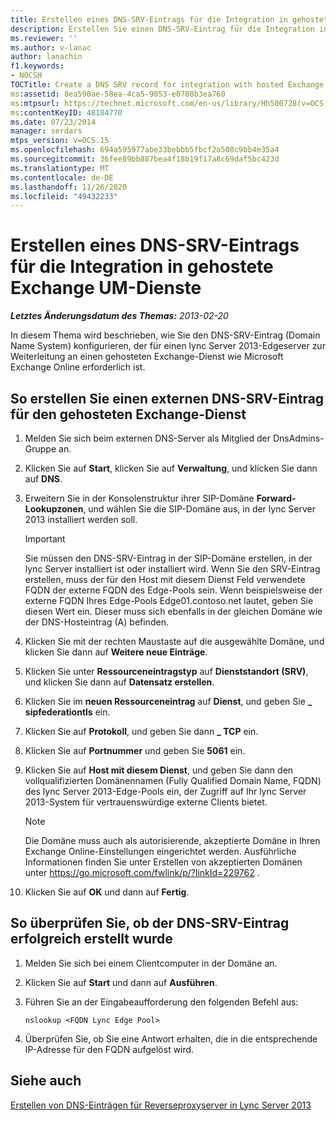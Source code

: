 ```yaml
---
title: Erstellen eines DNS-SRV-Eintrags für die Integration in gehostete Exchange UM-Dienste
description: Erstellen Sie einen DNS-SRV-Eintrag für die Integration in gehostete Exchange um.
ms.reviewer: ''
ms.author: v-lanac
author: lanachin
f1.keywords:
- NOCSH
TOCTitle: Create a DNS SRV record for integration with hosted Exchange UM
ms:assetid: 8ea590ae-58ea-4ca5-9853-e0708b3ea760
ms:mtpsurl: https://technet.microsoft.com/en-us/library/Hh500728(v=OCS.15)
ms:contentKeyID: 48184770
ms.date: 07/23/2014
manager: serdars
mtps_version: v=OCS.15
ms.openlocfilehash: 694a595977abe33bebbb5fbcf2a508c9bb4e35a4
ms.sourcegitcommit: 36fee89bb887bea4f18b19f17a8c69daf5bc423d
ms.translationtype: MT
ms.contentlocale: de-DE
ms.lasthandoff: 11/26/2020
ms.locfileid: "49432233"
---
```

# <a name="create-a-dns-srv-record-for-integration-with-hosted-exchange-um"></a>Erstellen eines DNS-SRV-Eintrags für die Integration in gehostete Exchange UM-Dienste

<div data-xmlns="http://www.w3.org/1999/xhtml">

<div class="topic" data-xmlns="http://www.w3.org/1999/xhtml" data-msxsl="urn:schemas-microsoft-com:xslt" data-cs="https://msdn.microsoft.com/">

<div data-asp="https://msdn2.microsoft.com/asp">



</div>

<div id="mainSection">

<div id="mainBody">

<span> </span>

_**Letztes Änderungsdatum des Themas:** 2013-02-20_

In diesem Thema wird beschrieben, wie Sie den DNS-SRV-Eintrag (Domain Name System) konfigurieren, der für einen lync Server 2013-Edgeserver zur Weiterleitung an einen gehosteten Exchange-Dienst wie Microsoft Exchange Online erforderlich ist.

<div>

## <a name="to-create-an-external-dns-srv-record-for-the-hosted-exchange-service"></a>So erstellen Sie einen externen DNS-SRV-Eintrag für den gehosteten Exchange-Dienst

1.  Melden Sie sich beim externen DNS-Server als Mitglied der DnsAdmins-Gruppe an.

2.  Klicken Sie auf **Start**, klicken Sie auf **Verwaltung**, und klicken Sie dann auf **DNS**.

3.  Erweitern Sie in der Konsolenstruktur ihrer SIP-Domäne **Forward-Lookupzonen**, und wählen Sie die SIP-Domäne aus, in der lync Server 2013 installiert werden soll.
    
    <div>
    

    > [!IMPORTANT]
    > Sie müssen den DNS-SRV-Eintrag in der SIP-Domäne erstellen, in der lync Server installiert ist oder installiert wird. Wenn Sie den SRV-Eintrag erstellen, muss der für den Host mit diesem Dienst Feld verwendete FQDN der externe FQDN des Edge-Pools sein. Wenn beispielsweise der externe FQDN Ihres Edge-Pools Edge01.contoso.net lautet, geben Sie diesen Wert ein. Dieser muss sich ebenfalls in der gleichen Domäne wie der DNS-Hosteintrag (A) befinden.

    
    </div>

4.  Klicken Sie mit der rechten Maustaste auf die ausgewählte Domäne, und klicken Sie dann auf **Weitere neue Einträge**.

5.  Klicken Sie unter **Ressourceneintragstyp** auf **Dienststandort (SRV)**, und klicken Sie dann auf **Datensatz erstellen**.

6.  Klicken Sie im **neuen Ressourceneintrag** auf **Dienst**, und geben Sie **\_ sipfederationtls** ein.

7.  Klicken Sie auf **Protokoll**, und geben Sie dann **\_ TCP** ein.

8.  Klicken Sie auf **Portnummer** und geben Sie **5061** ein.

9.  Klicken Sie auf **Host mit diesem Dienst**, und geben Sie dann den vollqualifizierten Domänennamen (Fully Qualified Domain Name, FQDN) des lync Server 2013-Edge-Pools ein, der Zugriff auf Ihr lync Server 2013-System für vertrauenswürdige externe Clients bietet.
    
    <div>
    

    > [!NOTE]
    > Die Domäne muss auch als autorisierende, akzeptierte Domäne in Ihren Exchange Online-Einstellungen eingerichtet werden. Ausführliche Informationen finden Sie unter Erstellen von akzeptierten Domänen unter <A href="https://go.microsoft.com/fwlink/p/?linkid=229762">https://go.microsoft.com/fwlink/p/?linkId=229762</A> .

    
    </div>

10. Klicken Sie auf **OK** und dann auf **Fertig**.

</div>

<div>

## <a name="to-verify-that-the-dns-srv-record-was-created-successfully"></a>So überprüfen Sie, ob der DNS-SRV-Eintrag erfolgreich erstellt wurde

1.  Melden Sie sich bei einem Clientcomputer in der Domäne an.

2.  Klicken Sie auf  **Start** und dann auf  **Ausführen**.

3.  Führen Sie an der Eingabeaufforderung den folgenden Befehl aus:
    
        nslookup <FQDN Lync Edge Pool>

4.  Überprüfen Sie, ob Sie eine Antwort erhalten, die in die entsprechende IP-Adresse für den FQDN aufgelöst wird.

</div>

<div>

## <a name="see-also"></a>Siehe auch


[Erstellen von DNS-Einträgen für Reverseproxyserver in Lync Server 2013](lync-server-2013-create-dns-records-for-reverse-proxy-servers.md)  
  

</div>

</div>

<span> </span>

</div>

</div>

</div>


